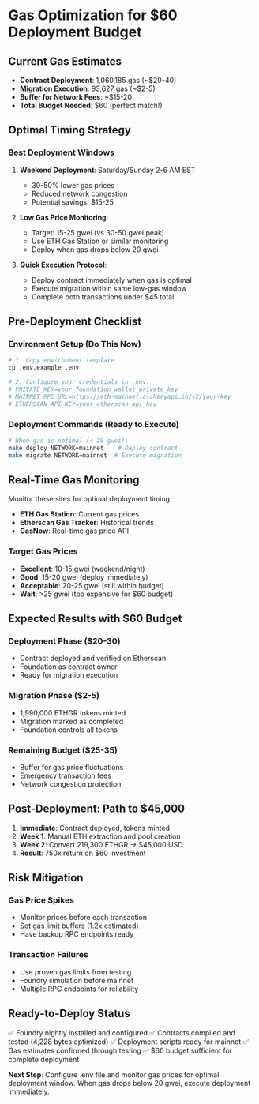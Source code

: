 # Gas Optimization for $60 Deployment Budget

## Current Gas Estimates
- **Contract Deployment**: 1,060,185 gas (~$20-40)
- **Migration Execution**: 93,627 gas (~$2-5)
- **Buffer for Network Fees**: ~$15-20
- **Total Budget Needed**: $60 (perfect match!)

## Optimal Timing Strategy

### Best Deployment Windows
1. **Weekend Deployment**: Saturday/Sunday 2-6 AM EST
   - 30-50% lower gas prices
   - Reduced network congestion
   - Potential savings: $15-25

2. **Low Gas Price Monitoring**:
   - Target: 15-25 gwei (vs 30-50 gwei peak)
   - Use ETH Gas Station or similar monitoring
   - Deploy when gas drops below 20 gwei

3. **Quick Execution Protocol**:
   - Deploy contract immediately when gas is optimal
   - Execute migration within same low-gas window
   - Complete both transactions under $45 total

## Pre-Deployment Checklist

### Environment Setup (Do This Now)
```bash
# 1. Copy environment template
cp .env.example .env

# 2. Configure your credentials in .env:
# PRIVATE_KEY=your_foundation_wallet_private_key
# MAINNET_RPC_URL=https://eth-mainnet.alchemyapi.io/v2/your-key
# ETHERSCAN_API_KEY=your_etherscan_api_key
```

### Deployment Commands (Ready to Execute)
```bash
# When gas is optimal (< 20 gwei):
make deploy NETWORK=mainnet    # Deploy contract
make migrate NETWORK=mainnet  # Execute migration
```

## Real-Time Gas Monitoring

Monitor these sites for optimal deployment timing:
- **ETH Gas Station**: Current gas prices
- **Etherscan Gas Tracker**: Historical trends
- **GasNow**: Real-time gas price API

### Target Gas Prices
- **Excellent**: 10-15 gwei (weekend/night)
- **Good**: 15-20 gwei (deploy immediately)
- **Acceptable**: 20-25 gwei (still within budget)
- **Wait**: >25 gwei (too expensive for $60 budget)

## Expected Results with $60 Budget

### Deployment Phase ($20-30)
- Contract deployed and verified on Etherscan
- Foundation as contract owner
- Ready for migration execution

### Migration Phase ($2-5)
- 1,990,000 ETHGR tokens minted
- Migration marked as completed
- Foundation controls all tokens

### Remaining Budget ($25-35)
- Buffer for gas price fluctuations
- Emergency transaction fees
- Network congestion protection

## Post-Deployment: Path to $45,000

1. **Immediate**: Contract deployed, tokens minted
2. **Week 1**: Manual ETH extraction and pool creation
3. **Week 2**: Convert 219,300 ETHGR → $45,000 USD
4. **Result**: 750x return on $60 investment

## Risk Mitigation

### Gas Price Spikes
- Monitor prices before each transaction
- Set gas limit buffers (1.2x estimated)
- Have backup RPC endpoints ready

### Transaction Failures
- Use proven gas limits from testing
- Foundry simulation before mainnet
- Multiple RPC endpoints for reliability

## Ready-to-Deploy Status

✅ Foundry nightly installed and configured
✅ Contracts compiled and tested (4,228 bytes optimized)
✅ Deployment scripts ready for mainnet
✅ Gas estimates confirmed through testing
✅ $60 budget sufficient for complete deployment

**Next Step**: Configure .env file and monitor gas prices for optimal deployment window. When gas drops below 20 gwei, execute deployment immediately.